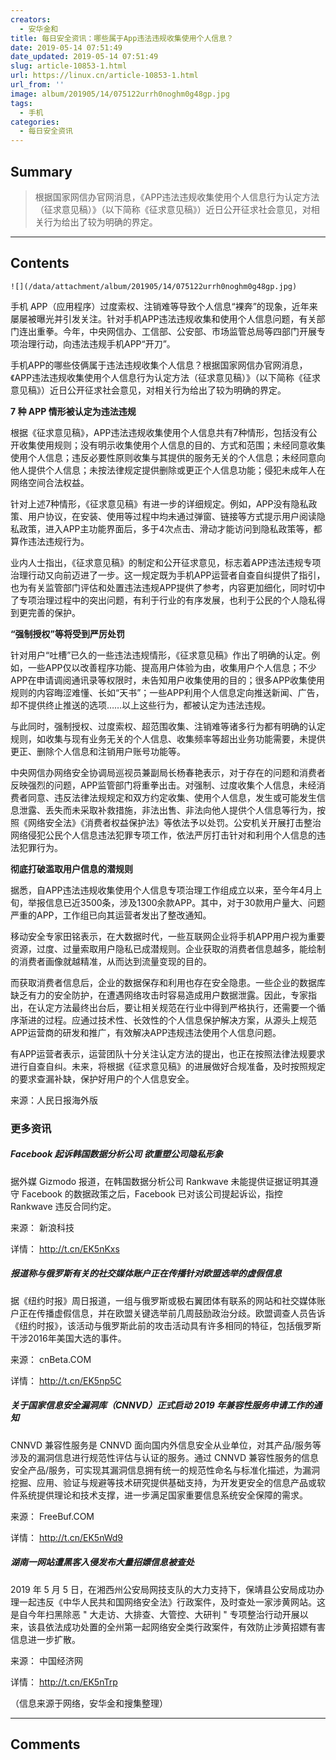 ```yaml
---
creators:
  - 安华金和
title: 每日安全资讯：哪些属于App违法违规收集使用个人信息？
date: 2019-05-14 07:51:49
date_updated: 2019-05-14 07:51:49
slug: article-10853-1.html
url: https://linux.cn/article-10853-1.html
url_from: ''
image: album/201905/14/075122urrh0noghm0g48gp.jpg
tags:
  - 手机
categories:
  - 每日安全资讯
---
```


## Summary

> 根据国家网信办官网消息，《APP违法违规收集使用个人信息行为认定方法（征求意见稿）》（以下简称《征求意见稿》）近日公开征求社会意见，对相关行为给出了较为明确的界定。

***

<!-- more -->

## Contents

`![](/data/attachment/album/201905/14/075122urrh0noghm0g48gp.jpg)`

手机 APP（应用程序）过度索权、注销难等导致个人信息“裸奔”的现象，近年来屡屡被曝光并引发关注。针对手机APP违法违规收集和使用个人信息问题，有关部门连出重拳。今年，中央网信办、工信部、公安部、市场监管总局等四部门开展专项治理行动，向违法违规手机APP“开刀”。

手机APP的哪些伎俩属于违法违规收集个人信息？根据国家网信办官网消息，《APP违法违规收集使用个人信息行为认定方法（征求意见稿）》（以下简称《征求意见稿》）近日公开征求社会意见，对相关行为给出了较为明确的界定。

**7 种 APP 情形被认定为违法违规**

根据《征求意见稿》，APP违法违规收集使用个人信息共有7种情形，包括没有公开收集使用规则；没有明示收集使用个人信息的目的、方式和范围；未经同意收集使用个人信息；违反必要性原则收集与其提供的服务无关的个人信息；未经同意向他人提供个人信息；未按法律规定提供删除或更正个人信息功能；侵犯未成年人在网络空间合法权益。

针对上述7种情形，《征求意见稿》有进一步的详细规定。例如，APP没有隐私政策、用户协议，在安装、使用等过程中均未通过弹窗、链接等方式提示用户阅读隐私政策，进入APP主功能界面后，多于4次点击、滑动才能访问到隐私政策等，都算作违法违规行为。

业内人士指出，《征求意见稿》的制定和公开征求意见，标志着APP违法违规专项治理行动又向前迈进了一步。这一规定既为手机APP运营者自查自纠提供了指引，也为有关监管部门评估和处置违法违规APP提供了参考，内容更加细化，同时切中了专项治理过程中的突出问题，有利于行业的有序发展，也利于公民的个人隐私得到更完善的保护。

**“强制授权”等将受到严厉处罚**

针对用户“吐槽”已久的一些违法违规情形，《征求意见稿》作出了明确的认定。例如，一些APP仅以改善程序功能、提高用户体验为由，收集用户个人信息；不少APP在申请调阅通讯录等权限时，未告知用户收集使用的目的；很多APP收集使用规则的内容晦涩难懂、长如“天书”；一些APP利用个人信息定向推送新闻、广告，却不提供终止推送的选项……以上这些行为，都被认定为违法违规。

与此同时，强制授权、过度索权、超范围收集、注销难等诸多行为都有明确的认定规则，如收集与现有业务无关的个人信息、收集频率等超出业务功能需要，未提供更正、删除个人信息和注销用户账号功能等。

中央网信办网络安全协调局巡视员兼副局长杨春艳表示，对于存在的问题和消费者反映强烈的问题，APP监管部门将重拳出击。对强制、过度收集个人信息，未经消费者同意、违反法律法规规定和双方约定收集、使用个人信息，发生或可能发生信息泄露、丢失而未采取补救措施，非法出售、非法向他人提供个人信息等行为，按照《网络安全法》《消费者权益保护法》等依法予以处罚。公安机关开展打击整治网络侵犯公民个人信息违法犯罪专项工作，依法严厉打击针对和利用个人信息的违法犯罪行为。

**彻底打破滥取用户信息的潜规则**

据悉，自APP违法违规收集使用个人信息专项治理工作组成立以来，至今年4月上旬，举报信息已近3500条，涉及1300余款APP。其中，对于30款用户量大、问题严重的APP，工作组已向其运营者发出了整改通知。

移动安全专家田铭表示，在大数据时代，一些互联网企业将手机APP用户视为重要资源，过度、过量索取用户隐私已成潜规则。企业获取的消费者信息越多，能绘制的消费者画像就越精准，从而达到流量变现的目的。

而获取消费者信息后，企业的数据保存和利用也存在安全隐患。一些企业的数据库缺乏有力的安全防护，在遭遇网络攻击时容易造成用户数据泄露。因此，专家指出，在认定方法最终出台后，要让相关规范在行业中得到严格执行，还需要一个循序渐进的过程。应通过技术性、长效性的个人信息保护解决方案，从源头上规范APP运营商的研发和推广，有效解决APP违规违法使用个人信息问题。

有APP运营者表示，运营团队十分关注认定方法的提出，也正在按照法律法规要求进行自查自纠。未来，将根据《征求意见稿》的进展做好合规准备，及时按照规定的要求查漏补缺，保护好用户的个人信息安全。

来源：人民日报海外版

### 更多资讯

##### Facebook 起诉韩国数据分析公司 欲重塑公司隐私形象

据外媒 Gizmodo 报道，在韩国数据分析公司 Rankwave 未能提供证据证明其遵守 Facebook 的数据政策之后，Facebook 已对该公司提起诉讼，指控 Rankwave 违反合同约定。

来源： 新浪科技

详情： http://t.cn/EK5nKxs

##### 报道称与俄罗斯有关的社交媒体账户正在传播针对欧盟选举的虚假信息

据《纽约时报》周日报道，一组与俄罗斯或极右翼团体有联系的网站和社交媒体账户正在传播虚假信息，并在欧盟关键选举前几周鼓励政治分歧。欧盟调查人员告诉《纽约时报》，该活动与俄罗斯此前的攻击活动具有许多相同的特征，包括俄罗斯干涉2016年美国大选的事件。

来源： cnBeta.COM

详情： <http://t.cn/EK5np5C> 

##### 关于国家信息安全漏洞库（CNNVD）正式启动 2019 年兼容性服务申请工作的通知

CNNVD 兼容性服务是 CNNVD 面向国内外信息安全从业单位，对其产品/服务等涉及的漏洞信息进行规范性评估与认证的服务。通过 CNNVD 兼容性服务的信息安全产品/服务，可实现其漏洞信息拥有统一的规范性命名与标准化描述，为漏洞挖掘、应用、验证与规避等技术研究提供基础支持，为开发更安全的信息产品或软件系统提供理论和技术支撑，进一步满足国家重要信息系统安全保障的需求。

来源： FreeBuf.COM

详情： <http://t.cn/EK5nWd9> 

##### 湖南一网站遭黑客入侵发布大量招嫖信息被查处

2019 年 5 月 5 日，在湘西州公安局网技支队的大力支持下，保靖县公安局成功办理一起违反《中华人民共和国网络安全法》行政案件，及时查处一家涉黄网站。这是自今年扫黑除恶 " 大走访、大排查、大管控、大研判 " 专项整治行动开展以来，该县依法成功处置的全州第一起网络安全类行政案件，有效防止涉黄招嫖有害信息进一步扩散。

来源： 中国经济网

详情： <http://t.cn/EK5nTrp> 

（信息来源于网络，安华金和搜集整理）

***

## Comments
